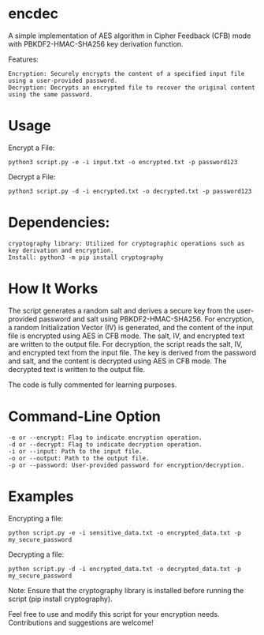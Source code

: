 # encdec
A simple implementation of AES algorithm in Cipher Feedback (CFB) mode with PBKDF2-HMAC-SHA256 key derivation function.

Features:

    Encryption: Securely encrypts the content of a specified input file using a user-provided password.
    Decryption: Decrypts an encrypted file to recover the original content using the same password.

# Usage

Encrypt a File:

    python3 script.py -e -i input.txt -o encrypted.txt -p password123

Decrypt a File:

    python3 script.py -d -i encrypted.txt -o decrypted.txt -p password123

# Dependencies:

    cryptography library: Utilized for cryptographic operations such as key derivation and encryption.
    Install: python3 -m pip install cryptography

# How It Works

The script generates a random salt and derives a secure key from the user-provided password and salt using PBKDF2-HMAC-SHA256. For encryption, a random Initialization Vector (IV) is generated, and the content of the input file is encrypted using AES in CFB mode. The salt, IV, and encrypted text are written to the output file. For decryption, the script reads the salt, IV, and encrypted text from the input file.  The key is derived from the password and salt, and the content is decrypted using AES in CFB mode. The decrypted text is written to the output file.

The code is fully commented for learning purposes.

# Command-Line Option

    -e or --encrypt: Flag to indicate encryption operation.
    -d or --decrypt: Flag to indicate decryption operation.
    -i or --input: Path to the input file.
    -o or --output: Path to the output file.
    -p or --password: User-provided password for encryption/decryption.

# Examples

Encrypting a file:

    python script.py -e -i sensitive_data.txt -o encrypted_data.txt -p my_secure_password

Decrypting a file:

    python script.py -d -i encrypted_data.txt -o decrypted_data.txt -p my_secure_password

Note: Ensure that the cryptography library is installed before running the script (pip install cryptography).

Feel free to use and modify this script for your encryption needs. Contributions and suggestions are welcome!
